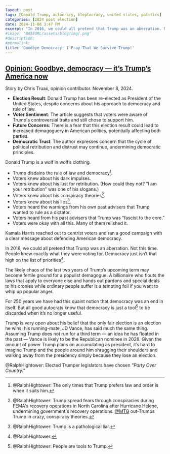 ```yaml
---
layout: post
tags: [Donald Trump, autocracy, kleptocracy, united states, politics]
categories: [2024 post election]
date: 2024-11-08 3:47 PM
excerpt: "In 2016, we could all pretend that Trump was an aberration. Not this time. People knew exactly what they were voting for. Democracy just isn’t that high on the list of priorities. The likely chaos of the last two years of Trump’s upcoming term may become fertile ground for a populist demagogue. A billionaire who flouts the laws that apply to everyone else and hands out pardons and special deals to his cronies while ordinary people suffer is a tempting foil if you want to whip up popular anger. For 250 years we have had this quaint notion that democracy was an end in itself. But all good autocrats know that democracy is just a tool to be discarded when it’s no longer useful."
#image: 'BASEURL/assets/blog/img/.png'
#description:
#permalink:
title: 'Goodbye Democracy! I Pray That We Survive Trump!'
---
```



## [Opinion: Goodbye, democracy — it’s Trump’s America now](https://thehill.com/opinion/campaign/4978969-trump-election-impact-democracy/)

Story by Chris Truax, opinion contributor. November 8, 2024.

- **Election Result**: Donald Trump has been re-elected as President of the United States, despite concerns about his approach to democracy and rule of law.
- **Voter Sentiment**: The article suggests that voters were aware of Trump's controversial traits and still chose to support him.
- **Future Concerns**: There is a fear that this election result could lead to increased demagoguery in American politics, potentially affecting both parties.
- **Democratic Trust**: The author expresses concern that the cycle of political retribution and distrust may continue, undermining democratic principles.

Donald Trump is a wolf in wolf’s clothing. 

- Trump disdains the rule of law and democracy[^11].
- Voters knew about his dark impulses.
- Voters knew about his lust for retribution. (How could they not? “I am your retribution” was one of his slogans.)
- Voters knew about his conspiracy theories[^12].
- Voters knew about his lies[^13].
- Voters heard the warnings from his own past advisers that Trump wanted to rule as a dictator.
- Voters heard from his past advisers that Trump was “fascist to the core.”
- Voters were okay with all this. Many of them relished it. 

[^11]: @RalphHightower: The only times that Trump prefers law and order is when it suits him.
[^12]: @RalphHightower: Trump spread fears through conspiracies during [FEMA's](https://www.fema.gov/home) recovery operations in North Carolina after Hurricane Helene, undermining government's recovery operations. [@MTG](https://greene.house.gov/) out-Trumps Trump in crazy, conspiracy theories.
[^13]: @RalphHightower: Trump is a pathological liar.

Kamala Harris reached out to centrist voters and ran a good campaign with a clear message about defending American democracy.

In 2016, we could all pretend that Trump was an aberration. Not this time. People knew exactly what they were voting for. Democracy just isn’t that high on the list of priorities[^31].

[^31]: @RalphHightower: 

The likely chaos of the last two years of Trump’s upcoming term may become fertile ground for a populist demagogue. A billionaire who flouts the laws that apply to everyone else and hands out pardons and special deals to his cronies while ordinary people suffer is a tempting foil if you want to whip up popular anger. 

For 250 years we have had this quaint notion that democracy was an end in itself. But all good autocrats know that democracy is just a tool[^51] to be discarded when it’s no longer useful. 

[^51]: @RalphHightower: People are tools to Trump. 

Trump is very open about his belief that the only fair election is an election he wins; his running-mate, JD Vance, has said much the same thing. Assuming Trump does not run for a third term — an idea he has floated in the past — Vance is likely to be the Republican nominee in 2028. Given the amount of power Trump plans on accumulating as president, it’s hard to imagine Trump and the people around him shrugging their shoulders and walking away from the presidency simply because they lose an election. 

@RalphHightower: Elected Trumper legislators have chosen *"Party Over Country."*
